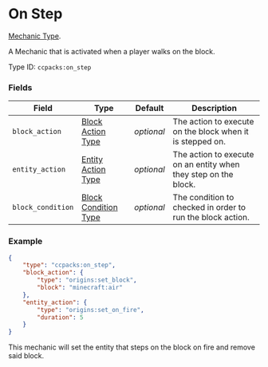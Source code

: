 # On Step

[Mechanic Type](../mechanic_types.md).

A Mechanic that is activated when a player walks on the block.

Type ID: `ccpacks:on_step`

### Fields

Field  | Type | Default | Description
-------|------|---------|-------------
`block_action` | [Block Action Type](https://apoli.readthedocs.io/en/latest/types/block_action_types/) | *optional* | The action to execute on the block when it is stepped on.
`entity_action` | [Entity Action Type](https://apoli.readthedocs.io/en/latest/types/entity_action_types/) | *optional* | The action to execute on an entity when they step on the block.
`block_condition` | [Block Condition Type](https://apoli.readthedocs.io/en/latest/types/block_condition_types/) | *optional* | The condition to checked in order to run the block action.

### Example
```json
{
	"type": "ccpacks:on_step",
	"block_action": {
		"type": "origins:set_block",
		"block": "minecraft:air"
	},
	"entity_action": {
		"type": "origins:set_on_fire",
		"duration": 5
	}
}
```
This mechanic will set the entity that steps on the block on fire and remove said block.
